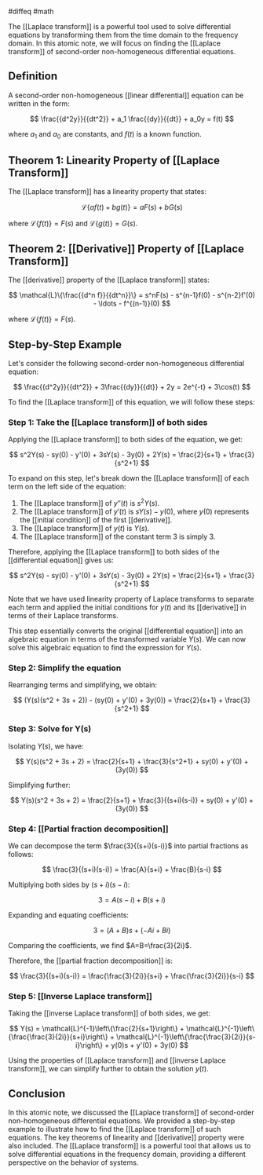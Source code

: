 #diffeq #math 

The [[Laplace transform]] is a powerful tool used to solve differential equations by transforming them from the time domain to the frequency domain. In this atomic note, we will focus on finding the [[Laplace transform]] of second-order non-homogeneous differential equations.

## Definition

A second-order non-homogeneous [[linear differential]] equation can be written in the form:

$$
\frac{{d^2y}}{{dt^2}} + a_1 \frac{{dy}}{{dt}} + a_0y = f(t)
$$

where $a_1$ and $a_0$ are constants, and $f(t)$ is a known function.

## Theorem 1: Linearity Property of [[Laplace Transform]]

The [[Laplace transform]] has a linearity property that states:

$$
\mathcal{L}\{af(t) + bg(t)\} = aF(s) + bG(s)
$$

where $\mathcal{L}\{f(t)\} = F(s)$ and $\mathcal{L}\{g(t)\} = G(s)$.

## Theorem 2: [[Derivative]] Property of [[Laplace Transform]]

The [[derivative]] property of the [[Laplace transform]] states:

$$
\mathcal{L}\{\frac{{d^n f}}{{dt^n}}\} = s^nF(s) - s^{n-1}f(0) - s^{n-2}f'(0) - \ldots - f^{(n-1)}(0)
$$

where $\mathcal{L}\{f(t)\} = F(s)$.

## Step-by-Step Example

Let's consider the following second-order non-homogeneous differential equation:

$$
\frac{{d^2y}}{{dt^2}} + 3\frac{{dy}}{{dt}} + 2y = 2e^{-t} + 3\cos(t)
$$

To find the [[Laplace transform]] of this equation, we will follow these steps:

### Step 1: Take the [[Laplace transform]] of both sides

Applying the [[Laplace transform]] to both sides of the equation, we get:

$$
s^2Y(s) - sy(0) - y'(0) + 3sY(s) - 3y(0) + 2Y(s) = \frac{2}{s+1} + \frac{3}{s^2+1}
$$

To expand on this step, let's break down the [[Laplace transform]] of each term on the left side of the equation:

1. The [[Laplace transform]] of $y''(t)$ is $s^2Y(s)$.
2. The [[Laplace transform]] of $y'(t)$ is $sY(s) - y(0)$, where $y(0)$ represents the [[initial condition]] of the first [[derivative]].
3. The [[Laplace transform]] of $y(t)$ is $Y(s)$.
4. The [[Laplace transform]] of the constant term 3 is simply 3.

Therefore, applying the [[Laplace transform]] to both sides of the [[differential equation]] gives us:

$$
s^2Y(s) - sy(0) - y'(0) + 3sY(s) - 3y(0) + 2Y(s) = \frac{2}{s+1} + \frac{3}{s^2+1}
$$

Note that we have used linearity property of Laplace transforms to separate each term and applied the initial conditions for $y(t)$ and its [[derivative]] in terms of their Laplace transforms.

This step essentially converts the original [[differential equation]] into an algebraic equation in terms of the transformed variable $Y(s)$. We can now solve this algebraic equation to find the expression for $Y(s)$.

### Step 2: Simplify the equation

Rearranging terms and simplifying, we obtain:

$$
(Y(s)(s^2 + 3s + 2)) - (sy(0) + y'(0) + 3y(0)) = \frac{2}{s+1} + \frac{3}{s^2+1}
$$

### Step 3: Solve for Y(s)

Isolating $Y(s)$, we have:

$$
Y(s)(s^2 + 3s + 2) = \frac{2}{s+1} + \frac{3}{s^2+1} + sy(0) + y'(0) + (3y(0))
$$

Simplifying further:

$$
Y(s)(s^2 + 3s + 2) = \frac{2}{s+1} + \frac{3}{(s+i)(s-i)} + sy(0) + y'(0) + (3y(0))
$$

### Step 4: [[Partial fraction decomposition]]

We can decompose the term $\frac{3}{(s+i)(s-i)}$ into partial fractions as follows:

$$
\frac{3}{(s+i)(s-i)} = \frac{A}{s+i} + \frac{B}{s-i}
$$

Multiplying both sides by $(s+i)(s-i)$:

$$
3 = A(s-i) + B(s+i)
$$

Expanding and equating coefficients:

$$
3 = (A+B)s + (-Ai+Bi)
$$

Comparing the coefficients, we find $A=B=\frac{3}{2i}$.

Therefore, the [[partial fraction decomposition]] is:

$$
\frac{3}{(s+i)(s-i)} = \frac{\frac{3}{2i}}{s+i} + \frac{\frac{3}{2i}}{s-i}
$$

### Step 5: [[Inverse Laplace transform]]

Taking the [[inverse Laplace transform]] of both sides, we get:

$$
Y(s) = \mathcal{L}^{-1}\left\{\frac{2}{s+1}\right\} + \mathcal{L}^{-1}\left\{\frac{\frac{3}{2i}}{s+i}\right\} + \mathcal{L}^{-1}\left\{\frac{\frac{3}{2i}}{s-i}\right\} + y(0)s + y'(0) + 3y(0)
$$

Using the properties of [[Laplace transform]] and [[inverse Laplace transform]], we can simplify further to obtain the solution $y(t)$.

## Conclusion

In this atomic note, we discussed the [[Laplace transform]] of second-order non-homogeneous differential equations. We provided a step-by-step example to illustrate how to find the [[Laplace transform]] of such equations. The key theorems of linearity and [[derivative]] property were also included. The [[Laplace transform]] is a powerful tool that allows us to solve differential equations in the frequency domain, providing a different perspective on the behavior of systems.